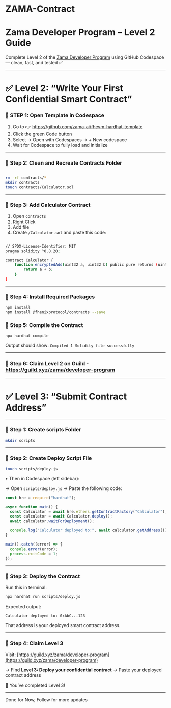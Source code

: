 # ZAMA-Contract

# Zama Developer Program – Level 2 Guide 

Complete Level 2 of the [Zama Developer Program](https://guild.xyz/zama/developer-program) using GitHub Codespace — clean, fast, and tested ✅

---

# ✅ Level 2: “Write Your First Confidential Smart Contract”

### 🔹 STEP 1: Open Template in Codespace
1. Go to 👉 https://github.com/zama-ai/fhevm-hardhat-template
2. Click the green Code button
3. Select → Open with Codespaces → + New codespace
4. Wait for Codespace to fully load and initialize

---

### 🔹 Step 2: Clean and Recreate Contracts Folder
```bash

rm -rf contracts/*
mkdir contracts
touch contracts/Calculator.sol
```
---

### 🔹 Step 3: Add Calculator Contract

1. Open ```contracts``` 
2. Right Click 
3. Add file
4. Create ```/Calculator.sol``` and paste this code:
```bash

// SPDX-License-Identifier: MIT
pragma solidity ^0.8.20;

contract Calculator {
    function encryptedAdd(uint32 a, uint32 b) public pure returns (uint32) {
        return a + b;
    }
}
```

---

### 🔹 Step 4: Install Required Packages
```bash
npm install
npm install @fhenixprotocol/contracts --save
```

### 🔹 Step 5: Compile the Contract
```bash
npx hardhat compile
```

Output should show:  ```Compiled 1 Solidity file successfully```

---
### 🔹 Step 6: Claim Level 2 on Guild - https://guild.xyz/zama/developer-program  

---

# ✅ Level 3: “Submit Contract Address”

---

### 🔹 Step 1: Create scripts Folder

```bash
mkdir scripts
````

---

### 🔹 Step 2: Create Deploy Script File

```bash
touch scripts/deploy.js
```

• Then in Codespace (left sidebar):

→ Open `scripts/deploy.js`
→ Paste the following code:

```javascript
const hre = require("hardhat");

async function main() {
  const Calculator = await hre.ethers.getContractFactory("Calculator");
  const calculator = await Calculator.deploy();
  await calculator.waitForDeployment();

  console.log("Calculator deployed to:", await calculator.getAddress());
}

main().catch((error) => {
  console.error(error);
  process.exitCode = 1;
});
```

---

### 🔹 Step 3: Deploy the Contract

Run this in terminal:

```bash
npx hardhat run scripts/deploy.js
```

Expected output:

```bash
Calculator deployed to: 0xAbC...123
```

That address is your deployed smart contract address.

---

### 🔹 Step 4: Claim Level 3

Visit:
[https://guild.xyz/zama/developer-program](https://guild.xyz/zama/developer-program)

→ Find **Level 3: Deploy your confidential contract**
→ Paste your deployed contract address

🎉 You’ve completed Level 3!

---
Done for Now, Follow for more updates
